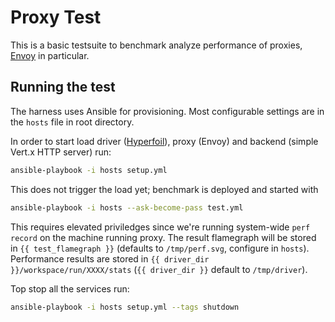 # Proxy Test

This is a basic testsuite to benchmark analyze performance of proxies, [Envoy](https://www.envoyproxy.io) in particular.

## Running the test

The harness uses Ansible for provisioning. Most configurable settings are in the `hosts` file in root directory.

In order to start load driver ([Hyperfoil](https://github.com/RedHatPerf/Hyperfoil/)), proxy (Envoy) and backend (simple Vert.x HTTP server) run:

```bash
ansible-playbook -i hosts setup.yml
```

This does not trigger the load yet; benchmark is deployed and started with

```bash
ansible-playbook -i hosts --ask-become-pass test.yml
```

This requires elevated priviledges since we're running system-wide `perf record` on the machine running proxy. The result flamegraph will be stored in `{{ test_flamegraph }}` (defaults to `/tmp/perf.svg`, configure in `hosts`). Performance results are stored in `{{ driver_dir }}/workspace/run/XXXX/stats` (`{{ driver_dir }}` default to `/tmp/driver`).

Top stop all the services run:

```bash
ansible-playbook -i hosts setup.yml --tags shutdown
```